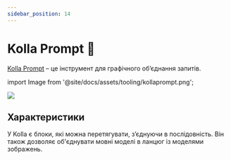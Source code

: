 ```yaml
---
sidebar_position: 14
---
```


# Kolla Prompt 🚧

[Kolla Prompt](https://kollaprompt.com) – це інструмент для графічного об’єднання запитів.

import Image from '@site/docs/assets/tooling/kollaprompt.png';

<div style={{textAlign: 'center'}}>
  <img src={Image} style={{width: "750px"}} />
</div>

## Характеристики

У Kolla є блоки, які можна перетягувати, з’єднуючи в послідовність. Він також дозволяє об'єднувати мовні моделі в ланцюг із моделями зображень.